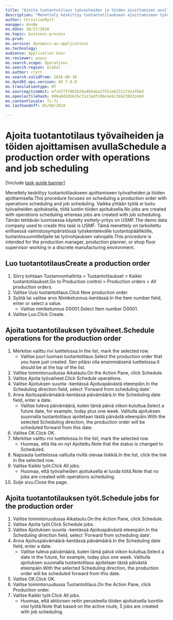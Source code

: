 ```yaml
--- 
title: "Ajoita tuotantotilaus työvaiheiden ja töiden ajoittamisen avulla"
description: "Menettely keskittyy tuotantotilaukseen ajoittamiseen työvaiheiden ja töiden ajoittamisella."
author: ChristianRytt
manager: AnnBe
ms.date: 10/27/2016
ms.topic: business-process
ms.prod: 
ms.service: dynamics-ax-applications
ms.technology: 
audience: Application User
ms.reviewer: yuyus
ms.search.scope: Operations
ms.search.region: Global
ms.author: crytt
ms.search.validFrom: 2016-06-30
ms.dyn365.ops.version: AX 7.0.0
ms.translationtype: HT
ms.sourcegitcommit: efcb77ff883b29a4bbaba27551e02311742afbbd
ms.openlocfilehash: 690a0d2db67bc7a13adf186e3e9c3b9238932eb0
ms.contentlocale: fi-fi
ms.lasthandoff: 05/08/2018

---
```

# <a name="schedule-a-production-order-with-operations-and-job-scheduling"></a><span data-ttu-id="03432-103">Ajoita tuotantotilaus työvaiheiden ja töiden ajoittamisen avulla</span><span class="sxs-lookup"><span data-stu-id="03432-103">Schedule a production order with operations and job scheduling</span></span>

[!include [task guide banner](../../includes/task-guide-banner.md)]

<span data-ttu-id="03432-104">Menettely keskittyy tuotantotilaukseen ajoittamiseen työvaiheiden ja töiden ajoittamisella.</span><span class="sxs-lookup"><span data-stu-id="03432-104">This procedure focuses on scheduling a production order with operations scheduling and job scheduling.</span></span> <span data-ttu-id="03432-105">Vaikka yhtään työtä ei luotu työvaiheiden ajoituksella, töitä luotiin töiden ajoituksella.</span><span class="sxs-lookup"><span data-stu-id="03432-105">No jobs are created with operations scheduling whereas jobs are created with job scheduling.</span></span> <span data-ttu-id="03432-106">Tämän tehtävän luomisessa käytetty esittely-yritys on USMF.</span><span class="sxs-lookup"><span data-stu-id="03432-106">The demo data company used to create this task is USMF.</span></span> <span data-ttu-id="03432-107">Tämä menettely on tarkoitettu erillisessä valmistusympäristössä työskentelevälle tuotantopäällikölle, tuotantosuunnittelijalle tai työnohjauksen valvojalle.</span><span class="sxs-lookup"><span data-stu-id="03432-107">This procedure is intended for the production manager, production planner, or shop floor supervisor working in a discrete manufacturing environment.</span></span>


## <a name="create-a-production-order"></a><span data-ttu-id="03432-108">Luo tuotantotilaus</span><span class="sxs-lookup"><span data-stu-id="03432-108">Create a production order</span></span>
1. <span data-ttu-id="03432-109">Siirry kohtaan Tuotannonhallinta > Tuotantotilaukset > Kaikki tuotantotilaukset.</span><span class="sxs-lookup"><span data-stu-id="03432-109">Go to Production control > Production orders > All production orders.</span></span>
2. <span data-ttu-id="03432-110">Valitse Uusi tuotantotilaus.</span><span class="sxs-lookup"><span data-stu-id="03432-110">Click New production order.</span></span>
3. <span data-ttu-id="03432-111">Syötä tai valitse arvo Nimiketunnus-kentässä.</span><span class="sxs-lookup"><span data-stu-id="03432-111">In the Item number field, enter or select a value.</span></span>
    * <span data-ttu-id="03432-112">Valitse nimiketunnus D0001.</span><span class="sxs-lookup"><span data-stu-id="03432-112">Select Item number D0001.</span></span>  
4. <span data-ttu-id="03432-113">Valitse Luo.</span><span class="sxs-lookup"><span data-stu-id="03432-113">Click Create.</span></span>

## <a name="schedule-operations-for-the-production-order"></a><span data-ttu-id="03432-114">Ajoita tuotantotilauksen työvaiheet.</span><span class="sxs-lookup"><span data-stu-id="03432-114">Schedule operations for the production order</span></span>
1. <span data-ttu-id="03432-115">Merkitse valittu rivi luettelossa.</span><span class="sxs-lookup"><span data-stu-id="03432-115">In the list, mark the selected row.</span></span>
    * <span data-ttu-id="03432-116">Valitse juuri luomasi tuotantotilaus.</span><span class="sxs-lookup"><span data-stu-id="03432-116">Select the production order that you have just created.</span></span> <span data-ttu-id="03432-117">Sen pitäisi olla ensimmäisenä luettelossa.</span><span class="sxs-lookup"><span data-stu-id="03432-117">It should be at the top of the list.</span></span>      
2. <span data-ttu-id="03432-118">Valitse toimintoruudussa Aikataulu.</span><span class="sxs-lookup"><span data-stu-id="03432-118">On the Action Pane, click Schedule.</span></span>
3. <span data-ttu-id="03432-119">Valitse Ajoita työvaiheet.</span><span class="sxs-lookup"><span data-stu-id="03432-119">Click Schedule operations.</span></span>
4. <span data-ttu-id="03432-120">Valitse Ajoituksen suunta -kentässä Ajoituspäivästä eteenpäin.</span><span class="sxs-lookup"><span data-stu-id="03432-120">In the Scheduling direction field, select 'Forward from scheduling date'.</span></span>
5. <span data-ttu-id="03432-121">Anna Ajoituspäivämäärä-kentässä päivämäärä.</span><span class="sxs-lookup"><span data-stu-id="03432-121">In the Scheduling date field, enter a date.</span></span>
    * <span data-ttu-id="03432-122">Valitse tuleva päivämäärä, kuten tämä päivä viikon kuluttua.</span><span class="sxs-lookup"><span data-stu-id="03432-122">Select a future date, for example, today plus one week.</span></span> <span data-ttu-id="03432-123">Valitulla ajoituksen suunnalla tuotantotilaus ajoitetaan tästä päivästä eteenpäin.</span><span class="sxs-lookup"><span data-stu-id="03432-123">With the selected Scheduling direction, the production order will be scheduled forward from this date.</span></span>  
6. <span data-ttu-id="03432-124">Valitse OK.</span><span class="sxs-lookup"><span data-stu-id="03432-124">Click OK.</span></span>
7. <span data-ttu-id="03432-125">Merkitse valittu rivi luettelossa.</span><span class="sxs-lookup"><span data-stu-id="03432-125">In the list, mark the selected row.</span></span>
    * <span data-ttu-id="03432-126">Huomaa, että tila on nyt Ajoitettu.</span><span class="sxs-lookup"><span data-stu-id="03432-126">Note that the status is changed to Scheduled.</span></span>  
8. <span data-ttu-id="03432-127">Napsauta luettelossa valitulla rivillä olevaa linkkiä.</span><span class="sxs-lookup"><span data-stu-id="03432-127">In the list, click the link in the selected row.</span></span>
9. <span data-ttu-id="03432-128">Valitse Kaikki työt.</span><span class="sxs-lookup"><span data-stu-id="03432-128">Click All jobs.</span></span>
    * <span data-ttu-id="03432-129">Huomaa, että työvaiheiden ajoituksella ei luoda töitä.</span><span class="sxs-lookup"><span data-stu-id="03432-129">Note that no jobs are created with operations scheduling.</span></span>  
10. <span data-ttu-id="03432-130">Sulje sivu.</span><span class="sxs-lookup"><span data-stu-id="03432-130">Close the page.</span></span>

## <a name="schedule-jobs-for-the-production-order"></a><span data-ttu-id="03432-131">Ajoita tuotantotilauksen työt.</span><span class="sxs-lookup"><span data-stu-id="03432-131">Schedule jobs for the production order</span></span>
1. <span data-ttu-id="03432-132">Valitse toimintoruudussa Aikataulu.</span><span class="sxs-lookup"><span data-stu-id="03432-132">On the Action Pane, click Schedule.</span></span>
2. <span data-ttu-id="03432-133">Valitse Ajoita työt.</span><span class="sxs-lookup"><span data-stu-id="03432-133">Click Schedule jobs.</span></span>
3. <span data-ttu-id="03432-134">Valitse Ajoituksen suunta -kentässä Ajoituspäivästä eteenpäin.</span><span class="sxs-lookup"><span data-stu-id="03432-134">In the Scheduling direction field, select 'Forward from scheduling date'.</span></span>
4. <span data-ttu-id="03432-135">Anna Ajoituspäivämäärä-kentässä päivämäärä.</span><span class="sxs-lookup"><span data-stu-id="03432-135">In the Scheduling date field, enter a date.</span></span>
    * <span data-ttu-id="03432-136">Valitse tuleva päivämäärä, kuten tämä päivä viikon kuluttua.</span><span class="sxs-lookup"><span data-stu-id="03432-136">Select a date in the future, for example, today plus one week.</span></span> <span data-ttu-id="03432-137">Valitulla ajoituksen suunnalla tuotantotilaus ajoitetaan tästä päivästä eteenpäin.</span><span class="sxs-lookup"><span data-stu-id="03432-137">With the selected Scheduling direction, the production order will be scheduled forward from this date.</span></span>  
5. <span data-ttu-id="03432-138">Valitse OK.</span><span class="sxs-lookup"><span data-stu-id="03432-138">Click OK.</span></span>
6. <span data-ttu-id="03432-139">Valitse toimintoruudussa Tuotantotilaus.</span><span class="sxs-lookup"><span data-stu-id="03432-139">On the Action Pane, click Production order.</span></span>
7. <span data-ttu-id="03432-140">Valitse Kaikki työt.</span><span class="sxs-lookup"><span data-stu-id="03432-140">Click All jobs.</span></span>
    * <span data-ttu-id="03432-141">Huomaa, että aktiivisen reitin perusteella töiden ajoituksella luontiin viisi työtä.</span><span class="sxs-lookup"><span data-stu-id="03432-141">Note that based on the active route, 5 jobs are created with job scheduling.</span></span>  


